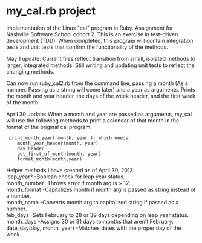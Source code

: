 my_cal.rb  project
================

Implementation of the Linux "cal" program in Ruby. Assignment for Nashville Software School cohort 2.
This is an exercise in test-driven development (TDD). When completed, this program will
contain integration tests and unit tests that confirm the functionality of the methods.

May 1 update:
Current files reflect transition from small, isolated methods to larger, integrated methods. Still writing
and updating unit tests to reflect the changing methods. 

Can now run ruby_cal2.rb from the command line, passing a month (As a number. Passing as a string 
will come later) and a year as arguments. Prints the month and year header, the days of the week header, 
and the first week of the month.

April 30 update:
When a month and year are passed as arguments, my_cal will use the following methods to print 
a calendar of that month in the format of the original cal program:

	 print_month_year( month, year ), which needs:
        month_year_header(month, year)
        day_header
        get_first_of_month(month, year)
        format_month(month,year)
        
 Helper methods I have created as of April 30, 2013:<br>
        leap_year? -Boolean check for leap year status.<br>
        month_number  -Throws error if month arg is > 12.<br>
        month_format  -Capitalizes month if month arg is passed as string instead of a number.<br>
        month_name -Converts month arg to capitalized string if passed as a number.<br>
        feb_days -Sets February to 28 or 39 days depending on leap year status.<br>
        month_days -Assigns 30 or 31 days to months that aren't February.<br>
        date_day(day, month, year)  -Matches dates with the proper day of the week.<br>
 
 
        
        




